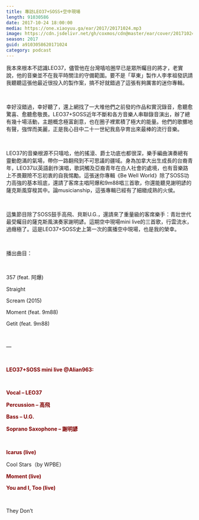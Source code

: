 ```yaml
---
title: 專訪LEO37+SOSS+空中現場
length: 91030586
date: 2017-10-24 18:00:00
media: https://one.xiaoyuu.ga/ear/2017/20171024.mp3
image: https://cdn.jsdelivr.net/gh/coxmos/cdn@master/ear/cover/20171024.jpg
season: 2017
guid: a9103058620171024
category: podcast
---
```


<p>我本來根本不認識LEO37，儘管他在台灣嘻哈圈早已是眾所矚目的將才，老實說，他的音樂並不在我平時關注的守備範圍。要不是「草東」製作人李孝祖發訊請我聽聽這張他最近很投入的製作案，搞不好就錯過了這張有夠厲害的迷你專輯。</p>
<br/>
<p>幸好沒錯過，幸好聽了，還上網找了一大堆他們之前發的作品和實況錄音，愈聽愈驚喜、愈聽愈敬畏。LEO37+SOSS近年不斷和各方音樂人串聯錄音演出，辦了總有幾十場活動，主題概念極富創意，也在圈子裡累積了極大的能量。他們的歌擲地有聲，強悍而美麗，正是我心目中二十一世紀我島孕育出來最棒的流行音樂。</p>
<br/>
<p>LEO37的音樂根源不只嘻哈，他的搖滾、爵士功底也都很深，樂手編曲演奏總有靈動飽滿的氣場，帶你一路翻飛到不可思議的疆域。身為加拿大出生成長的台裔青年，LEO37以英語創作演唱，歌詞觸及亞裔青年在白人社會的處境，也有音樂路上不畏艱險不忘初衷的自我惕勵。這張迷你專輯《Be Well World》除了SOSS功力高強的基本班底，還請了客席主唱阿爆和9m88唱三首歌，你還能聽見謝明諺的薩克斯風穿梭其中。論musicianship，這張專輯已經有了細緻成熟的火侯。</p>
<br/>
<p>這集節目除了SOSS鼓手高飛、貝斯U.G.，還請來了重量級的客席樂手：青壯世代最受矚目的薩克斯風演奏家謝明諺。這期空中現場mini live的三首歌，行雲流水，過癮極了。這是LEO37+SOSS史上第一次的廣播空中現場，也是我的榮幸。</p>
</p>
<br/>
<p>播出曲目：</p>
<br/>
<p>
<p>357 (feat. 阿爆)</p>
<p>Straight</p>
<p>Scream (2015)</p>
<p>Moment (feat. 9m88)</p>
<p>Getit (feat. 9m88)</p>
<br/>
<p>—</p>
<br/>
<p><strong><font color="#800000">LEO37+SOSS mini live @Alian963:</font></strong></p>
<p><strong><font color="#800000"><br/></font></strong></p>
<p><font color="#800000"><strong>Vocal – LEO37</strong></font></p>
<p><strong><font color="#800000">Percussion – 高飛</font></strong></p>
<p><strong><font color="#800000">Bass – U.G.</font></strong></p>
<p><strong><font color="#800000">Soprano Saxophone – 謝明諺</font></strong></p>
<p><strong><font color="#800000"><br/></font></strong></p>
<p><strong><font color="#800000">Icarus (live)</font></strong></p>
<p>Cool Stars（by WPBE）</p>
<p><strong><font color="#800000">Moment (live) </font></strong></p>
<p><strong><font color="#800000">You and I, Too (live)</font></strong></p>
<br/>
<p>They Don’t</p>
</p>
<br/>
<p>

</p> <br/>
